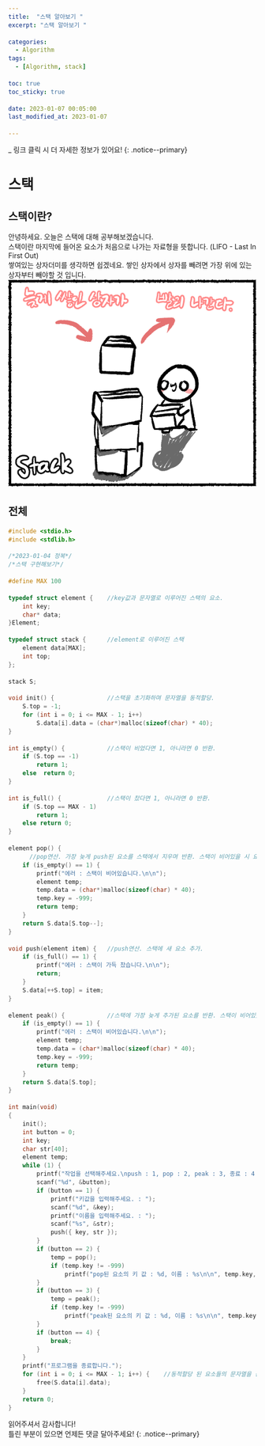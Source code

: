 ```yaml
---
title:  "스택 알아보기 " 
excerpt: "스택 알아보기 "

categories:
  - Algorithm
tags:
  - [Algorithm, stack]

toc: true
toc_sticky: true
 
date: 2023-01-07 00:05:00
last_modified_at: 2023-01-07

---
```

_ 링크 클릭 시 더 자세한 정보가 있어요!
{: .notice--primary} 

# 스택

## 스택이란?

안녕하세요. 오늘은 스택에 대해 공부해보겠습니다.<br>
스택이란 마지막에 들어온 요소가 처음으로 나가는 자료형을 뜻합니다. (LIFO - Last In First Out)<br>
쌓여있는 상자더미를 생각하면 쉽겠네요. 쌓인 상자에서 상자를 빼려면 가장 위에 있는 상자부터 빼야할 것 입니다.<br>
![스택이란?](/assets/images/Algorithm/Stack/image1.png "스택 소개 이미지")


## 전체 

```cpp
#include <stdio.h>
#include <stdlib.h>

/*2023-01-04 정복*/
/*스택 구현해보기*/

#define MAX 100

typedef struct element {	//key값과 문자열로 이루어진 스택의 요소.
	int key;
	char* data;
}Element;

typedef struct stack {		//element로 이루어진 스택
	element data[MAX];
	int top;
};

stack S;

void init() {				//스택을 초기화하며 문자열을 동적할당.
	S.top = -1;
	for (int i = 0; i <= MAX - 1; i++)
		S.data[i].data = (char*)malloc(sizeof(char) * 40);
}

int is_empty() {			//스택이 비었다면 1, 아니라면 0 반환.
	if (S.top == -1)
		return 1;
	else  return 0;
}

int is_full() {				//스택이 찼다면 1, 아니라면 0 반환.
	if (S.top == MAX - 1)
		return 1;
	else return 0;
}

element pop() {				
      //pop연산. 가장 늦게 push된 요소를 스택에서 지우며 반환. 스택이 비어있을 시 요소의 키로 -999 반환
	if (is_empty() == 1) {
		printf("에러 : 스택이 비어있습니다.\n\n");
		element temp;
		temp.data = (char*)malloc(sizeof(char) * 40);
		temp.key = -999;
		return temp;
	}
	return S.data[S.top--];
}

void push(element item) {	//push연산. 스택에 새 요소 추가.
	if (is_full() == 1) {
		printf("에러 : 스택이 가득 찼습니다.\n\n");
		return;
	}
	S.data[++S.top] = item;
}

element peak() {			//스택에 가장 늦게 추가된 요소를 반환. 스택이 비어있을 시 요소의 키로 -999 반환
	if (is_empty() == 1) {
		printf("에러 : 스택이 비어있습니다.\n\n");
		element temp;
		temp.data = (char*)malloc(sizeof(char) * 40);
		temp.key = -999;
		return temp;
	}
	return S.data[S.top];
}

int main(void)
{
	init();
	int button = 0;
	int key;
	char str[40];
	element temp;
	while (1) {
		printf("작업을 선택해주세요.\npush : 1, pop : 2, peak : 3, 종료 : 4 : ");
		scanf("%d", &button);
		if (button == 1) {
			printf("키값을 입력해주세요. : ");
			scanf("%d", &key);
			printf("이름을 입력해주세요. : ");
			scanf("%s", &str);
			push({ key, str });
		}
		if (button == 2) {
			temp = pop();
			if (temp.key != -999)
				printf("pop된 요소의 키 값 : %d, 이름 : %s\n\n", temp.key, temp.data);
		}
		if (button == 3) {
			temp = peak();
			if (temp.key != -999)
				printf("peak된 요소의 키 값 : %d, 이름 : %s\n\n", temp.key, temp.data);
		}
		if (button == 4) {
			break;
		}
	}
	printf("프로그램을 종료합니다.");
	for (int i = 0; i <= MAX - 1; i++) {	//동적할당 된 요소들의 문자열을 동적할당 해제.
		free(S.data[i].data);
	}
	return 0;
}
```

읽어주셔서 감사합니다! <br>틀린 부분이 있으면 언제든 댓글 달아주세요!
{: .notice--primary} 
